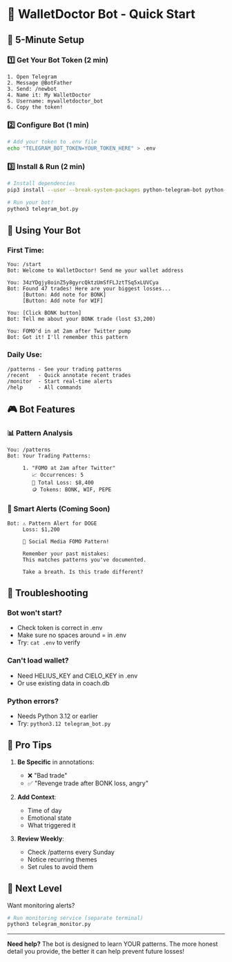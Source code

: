 # 🏥 WalletDoctor Bot - Quick Start

## 🎯 5-Minute Setup

### 1️⃣ Get Your Bot Token (2 min)
```
1. Open Telegram
2. Message @BotFather
3. Send: /newbot
4. Name it: My WalletDoctor
5. Username: mywalletdoctor_bot
6. Copy the token!
```

### 2️⃣ Configure Bot (1 min)
```bash
# Add your token to .env file
echo "TELEGRAM_BOT_TOKEN=YOUR_TOKEN_HERE" > .env
```

### 3️⃣ Install & Run (2 min)
```bash
# Install dependencies
pip3 install --user --break-system-packages python-telegram-bot python-dotenv

# Run your bot!
python3 telegram_bot.py
```

## 💬 Using Your Bot

### First Time:
```
You: /start
Bot: Welcome to WalletDoctor! Send me your wallet address

You: 34zYDgjy8oinZ5y8gyrcQktzUmSfFLJztTSq5xLUVCya
Bot: Found 47 trades! Here are your biggest losses...
     [Button: Add note for BONK]
     [Button: Add note for WIF]

You: [Click BONK button]
Bot: Tell me about your BONK trade (lost $3,200)

You: FOMO'd in at 2am after Twitter pump
Bot: Got it! I'll remember this pattern
```

### Daily Use:
```
/patterns - See your trading patterns
/recent   - Quick annotate recent trades  
/monitor  - Start real-time alerts
/help     - All commands
```

## 🎮 Bot Features

### 📊 Pattern Analysis
```
You: /patterns
Bot: Your Trading Patterns:
     
     1. "FOMO at 2am after Twitter"
        📈 Occurrences: 5
        💸 Total Loss: $8,400
        🪙 Tokens: BONK, WIF, PEPE
```

### 🚨 Smart Alerts (Coming Soon)
```
Bot: ⚠️ Pattern Alert for DOGE
     Loss: $1,200
     
     🔴 Social Media FOMO Pattern!
     
     Remember your past mistakes:
     This matches patterns you've documented.
     
     Take a breath. Is this trade different?
```

## 🐛 Troubleshooting

### Bot won't start?
- Check token is correct in .env
- Make sure no spaces around = in .env
- Try: `cat .env` to verify

### Can't load wallet?
- Need HELIUS_KEY and CIELO_KEY in .env
- Or use existing data in coach.db

### Python errors?
- Needs Python 3.12 or earlier
- Try: `python3.12 telegram_bot.py`

## 🎯 Pro Tips

1. **Be Specific** in annotations:
   - ❌ "Bad trade"
   - ✅ "Revenge trade after BONK loss, angry"

2. **Add Context**:
   - Time of day
   - Emotional state
   - What triggered it

3. **Review Weekly**:
   - Check /patterns every Sunday
   - Notice recurring themes
   - Set rules to avoid them

## 🚀 Next Level

Want monitoring alerts?
```bash
# Run monitoring service (separate terminal)
python3 telegram_monitor.py
```

---

**Need help?** The bot is designed to learn YOUR patterns. The more honest detail you provide, the better it can help prevent future losses! 